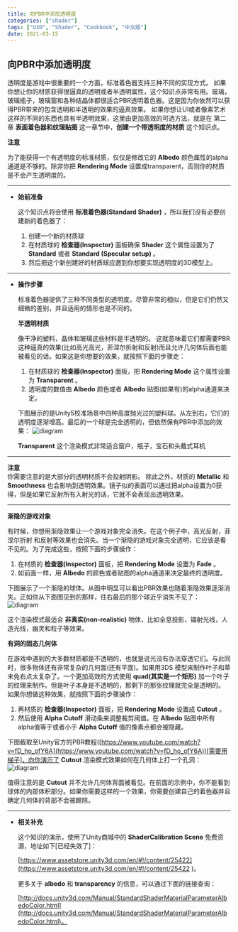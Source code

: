 ```yaml
---
title: 向PBR中添加透明度
categories: ["shader"]
tags: ["U3D", "Shader", "Cookbook", "中文版"]
date: 2021-03-15
---
```

## 向PBR中添加透明度

透明度是游戏中很重要的一个方面，标准着色器支持三种不同的实现方式。 如果你想让你的材质获得很逼真的透明或者半透明属性，这个知识点非常有用。玻璃，玻璃瓶子，玻璃窗和各种结晶体都很适合PBR透明着色器。这是因为你依然可以获得PBR带来的包含透明和半透明的效果的逼真效果。 如果你想让UI或者像素艺术这样的不同的东西也具有半透明效果，这里由更加高效的可选方法，就是在 第二章 **表面着色器和纹理贴图** 这一章节中，**创建一个带透明度的材质** 这个知识点。

**注意**

为了能获得一个有透明度的标准材质，仅仅是修改它的 **Albedo** 颜色属性的alpha通道是不够的。除非你把 **Rendering Mode** 设置成transparent，否则你的材质是不会产生透明度的。

***





- **始前准备**

  这个知识点将会使用 **标准着色器(Standard Shader)** ，所以我们没有必要创建新的着色器了：
  1. 创建一个新的材质球
  2. 在材质球的 **检查器(Inspector)** 面板确保 **Shader** 这个属性设置为了 **Standard** 或者 **Standard (Specular setup)** 。
  3. 然后把这个新创建好的材质球应邀到你想要实现透明度的3D模型上。

***




- **操作步骤**

  标准着色器提供了三种不同类型的透明度。尽管非常的相似，但是它们仍然又细微的差别，并且适用的情形也是不同的。

  **半透明材质**
  
  像干净的塑料，晶体和玻璃这些材料是半透明的。 这就意味着它们都需要PBR这种逼真的效果(比如高光高光，菲涅尔折射和反射)而且允许几何体后面也能被看见的话。如果这是你想要的效果，就按照下面的步骤走：
  
  1. 在材质球的 **检查器(Inspector)** 面板，把 **Rendering Mode** 这个属性设置为 **Transparent** 。
  2. 透明度的数值由 **Albedo** 颜色或者 **Albedo** 贴图(如果有)的alpha通道来决定。
  
  下图展示的是Unity5校准场景中四种高度抛光过的塑料球。从左到右，它们的透明度逐渐增高。最后的一个球是完全透明的，但依然保有PBR中添加的效果： 
  ![diagram](/game-tech-post/img/shader_book/diagram48.png)   

  **Transparent** 这个渲染模式非常适合窗户，瓶子，宝石和头戴式耳机   


***
  **注意**   
  你需要注意的是大部分的透明材质不会投射阴影。 除此之外，材质的 **Metallic** 和 **Smoothness** 也会影响到透明效果。镜子似的表面可以通过把alpha设置为0获得，但是如果它反射所有入射光的话，它就不会表现出透明效果。
***


  **渐隐的游戏对象**
  
  有时候，你想用渐隐效果让一个游戏对象完全消失。在这个例子中，高光反射，菲涅尔折射 和反射等效果也会消失。当一个渐隐的游戏对象完全透明，它应该是看不见的。为了完成这些，按照下面的步骤操作：
  
  1. 在材质的 **检查器(Inspector)** 面板，把 **Rendering Mode** 设置为 **Fade** 。
  2. 如前面一样，用 **Albedo** 的颜色或者贴图的alpha通道来决定最终的透明度。
  
  
  下图展示了一个渐隐的球体。从图中明显可以看出PBR效果也随着渐隐效果逐渐消失。正如你从下面图见到的那样，往右最后的那个球近乎消失不见了：
  ![diagram](/game-tech-post/img/shader_book/diagram49.png)

  这个渲染模式最适合 **非真实(non-realistic)** 物体，比如全息投影，镭射光线，人造光线，幽灵和粒子等效果。

  
  
  **有洞的固态几何体**
  
  在游戏中遇到的大多数材质都是不透明的，也就是说光没有办法穿透它们。与此同时，很多物体还有非常复杂的几何面(还有平面)。如果用3DS
  模型来制作叶子和草未免右点太复杂了。一个更加高效的方式使用 **quad(其实是一个矩形)** 加一个叶子的纹理来制作。但是叶子本身是不透明的，那剩下的那张纹理就完全是透明的。 如果你想做这种效果，就按照下面的步骤操作：
  
  1. 再材质的 **检查器(Inspector)** 面板，把 **Rendering Mode** 设置成 **Cutout** 。
  2. 然后使用 **Alpha Cutoff** 滑动条来调整裁剪阈值。在 **Albedo** 贴图中所有alpha值等于或者小于 **Alpha Cutoff** 值的像素点都会被隐藏。

  下图截取至Unity官方的PBR教程([https://www.youtube.com/watch?v=fD_ho_ofY6A](https://www.youtube.com/watch?v=fD_ho_ofY6A))[需要用梯子]，向你演示了 **Cutout** 渲染模式效果如何在几何体上打一个孔洞：
  ![diagram](/game-tech-post/img/shader_book/diagram50.png)

  值得注意的是 **Cutout** 并不允许几何体背面被看见。在前面的示例中，你不能看到球体的内部体积部分。如果你需要这样的一个效果，你需要创建自己的着色器并且确定几何体的背部不会被踢除。
  
  ***






- **相关补充**

  这个知识的演示，使用了Unity商城中的 **ShaderCalibration Scene** 免费资源，地址如下[已经失效了]：

  [https://www.assetstore.unity3d.com/en/#!/content/25422](https://www.assetstore.unity3d.com/en/#!/content/25422  )。

  更多关于 **albedo** 和 **transparency** 的信息，可以通过下面的链接查询：

  [http://docs.unity3d.com/Manual/StandardShaderMaterialParameterAlbedoColor.html](http://docs.unity3d.com/Manual/StandardShaderMaterialParameterAlbedoColor.html)。

